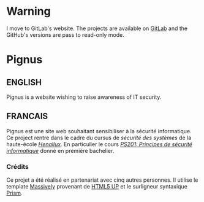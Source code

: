 # **Warning** 
I move to GitLab's website. The projects are available on [GitLab](https://gitlab.com/o101010) and the GitHub's versions are pass to read-only mode.

# Pignus

## ENGLISH
Pignus is a website wishing to raise awareness of IT security.

## FRANCAIS
Pignus est une site web souhaitant sensibiliser à la sécurité informatique.
Ce project rentre dans le cadre du cursus de *sécurité des systèmes* de la haute-école [*Henallux*](https://www.henallux.be/). En particulier le cours [*PS201: Principes de sécurité informatique*](https://services.henallux.be/paysage/public/cursus/infoaa/idAa/97091/idUe/97110/idCursus/68) donné en première bachelier.

### Crédits
Ce projet a été réalisé en partenariat avec cinq autres personnes. Il utilise le template [Massively](https://html5up.net/massively) provenant de [HTML5 UP](https://html5up.net) et le surligneur syntaxique [Prism](https://prismjs.com/index.html).
